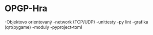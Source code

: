 # OPGP-Hra

-Objektovo orientovaný
-network (TCP/UDP)
-unittesty
-py lint
-grafika (qrt/pygame)
-moduly
-pyproject-toml
